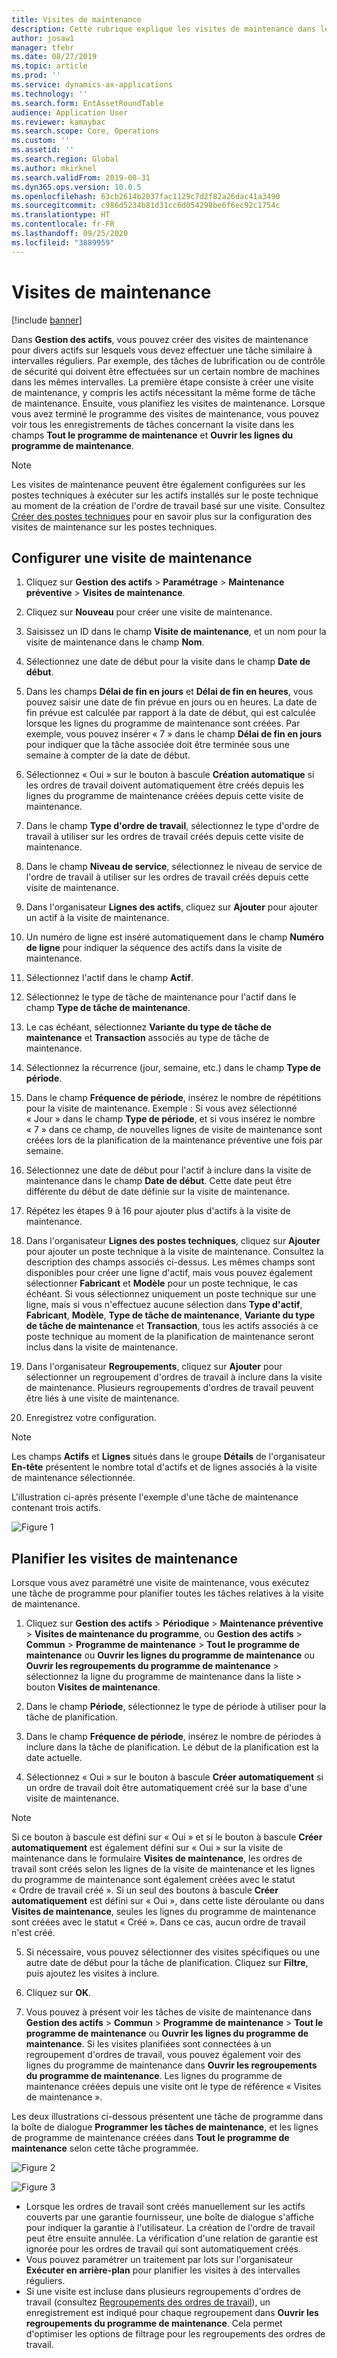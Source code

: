 ```yaml
---
title: Visites de maintenance
description: Cette rubrique explique les visites de maintenance dans le module Gestion des actifs.
author: josaw1
manager: tfehr
ms.date: 08/27/2019
ms.topic: article
ms.prod: ''
ms.service: dynamics-ax-applications
ms.technology: ''
ms.search.form: EntAssetRoundTable
audience: Application User
ms.reviewer: kamaybac
ms.search.scope: Core, Operations
ms.custom: ''
ms.assetid: ''
ms.search.region: Global
ms.author: mkirknel
ms.search.validFrom: 2019-08-31
ms.dyn365.ops.version: 10.0.5
ms.openlocfilehash: 63cb2614b2037fac1129c7d2f82a26dac41a3490
ms.sourcegitcommit: c986d5234b81d31cc6d054298be6f6ec92c1754c
ms.translationtype: HT
ms.contentlocale: fr-FR
ms.lasthandoff: 09/25/2020
ms.locfileid: "3889959"
---
```

# <a name="maintenance-rounds"></a>Visites de maintenance

[!include [banner](../../includes/banner.md)]

 

Dans **Gestion des actifs**, vous pouvez créer des visites de maintenance pour divers actifs sur lesquels vous devez effectuer une tâche similaire à intervalles réguliers. Par exemple, des tâches de lubrification ou de contrôle de sécurité qui doivent être effectuées sur un certain nombre de machines dans les mêmes intervalles. La première étape consiste à créer une visite de maintenance, y compris les actifs nécessitant la même forme de tâche de maintenance. Ensuite, vous planifiez les visites de maintenance. Lorsque vous avez terminé le programme des visites de maintenance, vous pouvez voir tous les enregistrements de tâches concernant la visite dans les champs **Tout le programme de maintenance** et **Ouvrir les lignes du programme de maintenance**.

>[!NOTE]
>Les visites de maintenance peuvent être également configurées sur les postes techniques à exécuter sur les actifs installés sur le poste technique au moment de la création de l'ordre de travail basé sur une visite. Consultez [Créer des postes techniques](../functional-locations/create-functional-locations.md) pour en savoir plus sur la configuration des visites de maintenance sur les postes techniques.

## <a name="set-up-a-maintenance-round"></a>Configurer une visite de maintenance

1. Cliquez sur **Gestion des actifs** > **Paramétrage** > **Maintenance préventive** > **Visites de maintenance**.

2. Cliquez sur **Nouveau** pour créer une visite de maintenance.

3. Saisissez un ID dans le champ **Visite de maintenance**, et un nom pour la visite de maintenance dans le champ **Nom**.

4. Sélectionnez une date de début pour la visite dans le champ **Date de début**.

5. Dans les champs **Délai de fin en jours** et **Délai de fin en heures**, vous pouvez saisir une date de fin prévue en jours ou en heures. La date de fin prévue est calculée par rapport à la date de début, qui est calculée lorsque les lignes du programme de maintenance sont créées. Par exemple, vous pouvez insérer « 7 » dans le champ **Délai de fin en jours** pour indiquer que la tâche associée doit être terminée sous une semaine à compter de la date de début.

6. Sélectionnez « Oui » sur le bouton à bascule **Création automatique** si les ordres de travail doivent automatiquement être créés depuis les lignes du programme de maintenance créées depuis cette visite de maintenance.

7. Dans le champ **Type d'ordre de travail**, sélectionnez le type d'ordre de travail à utiliser sur les ordres de travail créés depuis cette visite de maintenance.

8. Dans le champ **Niveau de service**, sélectionnez le niveau de service de l'ordre de travail à utiliser sur les ordres de travail créés depuis cette visite de maintenance.

9. Dans l'organisateur **Lignes des actifs**, cliquez sur **Ajouter** pour ajouter un actif à la visite de maintenance.

10. Un numéro de ligne est inséré automatiquement dans le champ **Numéro de ligne** pour indiquer la séquence des actifs dans la visite de maintenance.

11. Sélectionnez l'actif dans le champ **Actif**.

12. Sélectionnez le type de tâche de maintenance pour l'actif dans le champ **Type de tâche de maintenance**.

13. Le cas échéant, sélectionnez **Variante du type de tâche de maintenance** et **Transaction** associés au type de tâche de maintenance.

14. Sélectionnez la récurrence (jour, semaine, etc.) dans le champ **Type de période**.

15. Dans le champ **Fréquence de période**, insérez le nombre de répétitions pour la visite de maintenance. Exemple : Si vous avez sélectionné « Jour » dans le champ **Type de période**, et si vous insérez le nombre « 7 » dans ce champ, de nouvelles lignes de visite de maintenance sont créées lors de la planification de la maintenance préventive une fois par semaine.

16. Sélectionnez une date de début pour l'actif à inclure dans la visite de maintenance dans le champ **Date de début**. Cette date peut être différente du début de date définie sur la visite de maintenance.

17. Répétez les étapes 9 à 16 pour ajouter plus d'actifs à la visite de maintenance.

18. Dans l'organisateur **Lignes des postes techniques**, cliquez sur **Ajouter** pour ajouter un poste technique à la visite de maintenance. Consultez la description des champs associés ci-dessus. Les mêmes champs sont disponibles pour créer une ligne d'actif, mais vous pouvez également sélectionner **Fabricant** et **Modèle** pour un poste technique, le cas échéant. Si vous sélectionnez uniquement un poste technique sur une ligne, mais si vous n'effectuez aucune sélection dans **Type d'actif**, **Fabricant**, **Modèle**, **Type de tâche de maintenance**, **Variante du type de tâche de maintenance** et **Transaction**, tous les actifs associés à ce poste technique au moment de la planification de maintenance seront inclus dans la visite de maintenance.

19. Dans l'organisateur **Regroupements**, cliquez sur **Ajouter** pour sélectionner un regroupement d'ordres de travail à inclure dans la visite de maintenance. Plusieurs regroupements d'ordres de travail peuvent être liés à une visite de maintenance.

20. Enregistrez votre configuration.

>[!NOTE]
>Les champs **Actifs** et **Lignes** situés dans le groupe **Détails** de l'organisateur **En-tête** présentent le nombre total d'actifs et de lignes associés à la visite de maintenance sélectionnée.

L'illustration ci-après présente l'exemple d'une tâche de maintenance contenant trois actifs.

![Figure 1](media/13-preventive-maintenance.png)


## <a name="schedule-maintenance-rounds"></a>Planifier les visites de maintenance

Lorsque vous avez paramétré une visite de maintenance, vous exécutez une tâche de programme pour planifier toutes les tâches relatives à la visite de maintenance.

1. Cliquez sur **Gestion des actifs** > **Périodique** > **Maintenance préventive** > **Visites de maintenance du programme**, ou **Gestion des actifs** > **Commun** > **Programme de maintenance** > **Tout le programme de maintenance** ou **Ouvrir les lignes du programme de maintenance** ou **Ouvrir les regroupements du programme de maintenance** > sélectionnez la ligne du programme de maintenance dans la liste > bouton **Visites de maintenance**.

2. Dans le champ **Période**, sélectionnez le type de période à utiliser pour la tâche de planification.

3. Dans le champ **Fréquence de période**, insérez le nombre de périodes à inclure dans la tâche de planification. Le début de la planification est la date actuelle.

4. Sélectionnez « Oui » sur le bouton à bascule **Créer automatiquement** si un ordre de travail doit être automatiquement créé sur la base d'une visite de maintenance.

>[!NOTE]
>Si ce bouton à bascule est défini sur « Oui » et si le bouton à bascule **Créer automatiquement** est également défini sur « Oui » sur la visite de maintenance dans le formulaire **Visites de maintenance**, les ordres de travail sont créés selon les lignes de la visite de maintenance et les lignes du programme de maintenance sont également créées avec le statut « Ordre de travail créé ». Si un seul des boutons à bascule **Créer automatiquement** est défini sur « Oui », dans cette liste déroulante ou dans **Visites de maintenance**, seules les lignes du programme de maintenance sont créées avec le statut « Créé ». Dans ce cas, aucun ordre de travail n'est créé.

5. Si nécessaire, vous pouvez sélectionner des visites spécifiques ou une autre date de début pour la tâche de planification. Cliquez sur **Filtre**, puis ajoutez les visites à inclure.

6. Cliquez sur **OK**.

7. Vous pouvez à présent voir les tâches de visite de maintenance dans **Gestion des actifs** > **Commun** > **Programme de maintenance** > **Tout le programme de maintenance** ou **Ouvrir les lignes du programme de maintenance**. Si les visites planifiées sont connectées à un regroupement d'ordres de travail, vous pouvez également voir des lignes du programme de maintenance dans **Ouvrir les regroupements du programme de maintenance**. Les lignes du programme de maintenance créées depuis une visite ont le type de référence « Visites de maintenance ».

Les deux illustrations ci-dessous présentent une tâche de programme dans la boîte de dialogue **Programmer les tâches de maintenance**, et les lignes de programme de maintenance créées dans **Tout le programme de maintenance** selon cette tâche programmée.

![Figure 2](media/14-preventive-maintenance.png)

![Figure 3](media/15-preventive-maintenance.png)

- Lorsque les ordres de travail sont créés manuellement sur les actifs couverts par une garantie fournisseur, une boîte de dialogue s'affiche pour indiquer la garantie à l'utilisateur. La création de l'ordre de travail peut être ensuite annulée. La vérification d'une relation de garantie est ignorée pour les ordres de travail qui sont automatiquement créés.  
- Vous pouvez paramétrer un traitement par lots sur l'organisateur **Exécuter en arrière-plan** pour planifier les visites à des intervalles réguliers.  
- Si une visite est incluse dans plusieurs regroupements d'ordres de travail (consultez [Regroupements des ordres de travail](../work-orders/work-order-pools.md)), un enregistrement est indiqué pour chaque regroupement dans **Ouvrir les regroupements du programme de maintenance**. Cela permet d'optimiser les options de filtrage pour les regroupements des ordres de travail.

